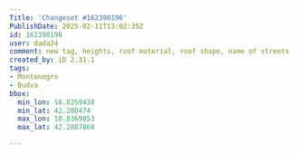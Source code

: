 ```yaml
---
Title: 'Changeset #162390196'
PublishDate: 2025-02-11T13:02:35Z
id: 162390196
user: dada24
comment: new tag, heights, roof material, roof shape, name of streets
created_by: iD 2.31.1
tags:
- Montenegro
- Budva
bbox:
  min_lon: 18.8359438
  min_lat: 42.280474
  max_lon: 18.8369853
  max_lat: 42.2807868

---
```

